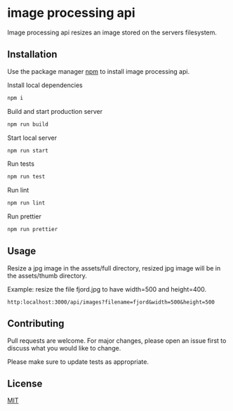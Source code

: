 # image processing api

Image processing api resizes an image stored on the servers filesystem.

## Installation

Use the package manager [npm](https://nodejs.org/en/) to install image processing api.

Install local dependencies
```bash
npm i
```
Build and start production server
```bash
npm run build
```
Start local server
```bash
npm run start
```
Run tests
```bash
npm run test
```
Run lint
```bash
npm run lint
```
Run prettier
```bash
npm run prettier
```

## Usage

Resize a jpg image in the assets/full directory, resized jpg image will be in the assets/thumb directory.

Example: resize the file fjord.jpg to have width=500 and height=400.
```
http:localhost:3000/api/images?filename=fjord&width=500&height=500
```

## Contributing
Pull requests are welcome. For major changes, please open an issue first to discuss what you would like to change.

Please make sure to update tests as appropriate.

## License
[MIT](https://choosealicense.com/licenses/mit/)